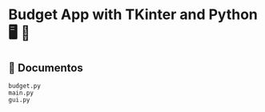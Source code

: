 # Budget App with TKinter and Python 🖥 🐍

## 📂 Documentos
<code>budget.py</code>  
<code>main.py</code>  
<code>gui.py</code>  